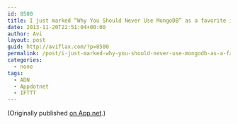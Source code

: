 ```yaml
---
id: 8500
title: I just marked “Why You Should Never Use MongoDB” as a favorite in Readability. http://www.readability.com/articles/gcz114cy
date: 2013-11-20T22:51:04+00:00
author: Avi
layout: post
guid: http://aviflax.com/?p=8500
permalink: /post/i-just-marked-why-you-should-never-use-mongodb-as-a-favorite-in-readability-httpwww-readability-comarticlesgcz114cy-2/
categories:
  - none
tags:
  - ADN
  - Appdotnet
  - IFTTT
---
```

(Originally published [on App.net](http://alpha.app.net/aviflax/post/15487001).)